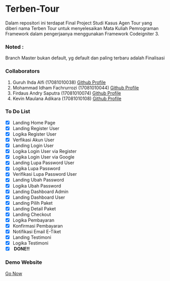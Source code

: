 # Terben-Tour
Dalam repositori ini terdapat Final Project Studi Kasus Agen Tour yang diberi nama Terben Tour untuk menyelesaikan Mata Kuliah Pemrograman Framework dalam pengerjaanya menggunakan Framework Codeigniter 3. 

### Noted :
Branch Master bukan default, yg default dan paling terbaru adalah Finalisasi

### Collaborators

1. Guruh Ihda Alfi            (17081010038) [Github Profile](https://github.com/guruhalfi)
2. Mohammad Idham Fachrurrozi (17081010044) [Github Profile](github.com/idhamozi)
3. Firdaus Andry Saputra      (17081010074) [Github Profile](https://github.com/andresaputra74)
4. Kevin Maulana Adikara      (17081010108) [Github Profile](-)

### To Do List

- [x] Landing Home Page
- [x] Landing Register User
- [x] Logika Register User
- [x] Verfikasi Akun User  
- [x] Landing Login User 
- [x] Logika Login User via Register
- [x] Logika Login User via Google
- [x] Landing Lupa Password User
- [x] Logika Lupa Password
- [x] Verifikasi Lupa Password User
- [x] Landing Ubah Password
- [x] Logika Ubah Password
- [x] Landing Dashboard Admin
- [x] Landing Dashboard User
- [x] Landing Pilih Paket
- [x] Landing Detail Paket
- [x] Landing Checkout
- [x] Logika Pembayaran
- [x] Konfirmasi Pembayaran 
- [x] Notifikasi Email E-Tiket
- [x] Landing Testimoni
- [x] Logika Testimoni
- [x] <b> DONE!! </b> 

### Demo Website

[Go Now](http://terben-tour.pmh.web.id/)

